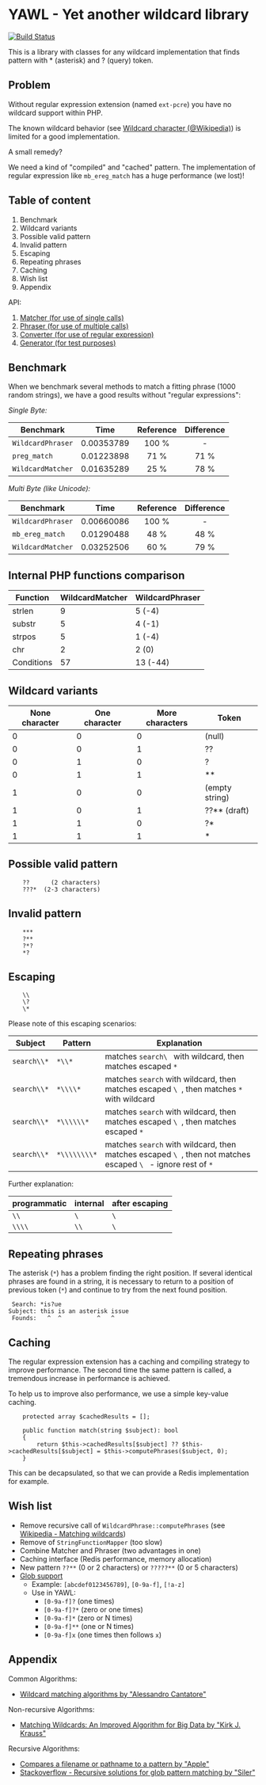 YAWL - Yet another wildcard library
===================================

[![Build Status](https://travis-ci.org/nimayneb/yawl.svg?branch=master)](https://travis-ci.org/nimayneb/yawl)

This is a library with classes for any wildcard implementation that finds pattern with * (asterisk) and ? (query) token.


Problem
-------

Without regular expression extension (named `ext-pcre`) you have no wildcard support within PHP.

The known wildcard behavior (see [Wildcard character (@Wikipedia)](https://en.wikipedia.org/wiki/Wildcard_character))
is limited for a good implementation.

A small remedy?

We need a kind of "compiled" and "cached" pattern. The implementation of regular expression like `mb_ereg_match` has a
huge performance (we lost)!


Table of content
----------------

1. Benchmark
2. Wildcard variants
3. Possible valid pattern
4. Invalid pattern
5. Escaping 
6. Repeating phrases
7. Caching
8. Wish list
9. Appendix

API:

1. [Matcher (for use of single calls)](Documentation/WildcardMatcher.md)
2. [Phraser (for use of multiple calls)](Documentation/WildcardPhraser.md)
3. [Converter (for use of regular expression)](Documentation/WildcardConverter.md)
4. [Generator (for test purposes)](Documentation/WildcardGenerator.md)


Benchmark
---------

When we benchmark several methods to match a fitting phrase (1000 random strings), we have a good results without
"regular expressions":


*Single Byte:*

| Benchmark           | Time       | Reference | Difference  |   
|---------------------|------------|:---------:|:-----------:|
|   `WildcardPhraser` | 0.00353789 |   100 %   | -           |
|        `preg_match` | 0.01223898 |    71 %   | 71 %        |
|   `WildcardMatcher` | 0.01635289 |    25 %   | 78 %        |


*Multi Byte (like Unicode):*

| Benchmark           | Time       | Reference | Difference  |  
|---------------------|------------|:---------:|:-----------:|
|   `WildcardPhraser` | 0.00660086 |   100 %   | -           | 
|     `mb_ereg_match` | 0.01290488 |    48 %   | 48 %        | 
|   `WildcardMatcher` | 0.03252506 |    60 %   | 79 %        | 
   

Internal PHP functions comparison
---------------------------------

| Function   | WildcardMatcher | WildcardPhraser | 
|------------|-----------------|-----------------|
| strlen     | 9               | 5 (-4)          |
| substr     | 5               | 4 (-1)          |
| strpos     | 5               | 1 (-4)          |
| chr        | 2               | 2 (0)           |
| Conditions | 57              | 13 (-44)        |
 

Wildcard variants
-----------------

| None character | One character | More characters | Token          |
|----------------|---------------|-----------------|----------------|
|              0 |             0 |               0 | (null)         |
|              0 |             0 |               1 | ??             |
|              0 |             1 |               0 | ?              |
|              0 |             1 |               1 | **             |
|              1 |             0 |               0 | (empty string) |
|              1 |             0 |               1 | ??** (draft)   |
|              1 |             1 |               0 | ?*             |
|              1 |             1 |               1 | *              |


Possible valid pattern
----------------------

        ??      (2 characters)
        ???*  (2-3 characters)


Invalid pattern
---------------

        ***
        ?**
        ?*?
        *?

                           
Escaping
--------

        \\
        \?
        \*

Please note of this escaping scenarios:

| Subject        | Pattern       | Explanation                                                                                                    |
|----------------|---------------|----------------------------------------------------------------------------------------------------------------|
| `search\\*`    | `*\\*`        | matches `search\ ` with wildcard, then matches escaped `*`                                                     |
| `search\\*`    | `*\\\\*`      | matches `search` with wildcard, then matches escaped `\ `, then matches `*` with wildcard                      |
| `search\\*`    | `*\\\\\\*`    | matches `search` with wildcard, then matches escaped `\ `, then matches escaped `*`                            |
| `search\\*`    | `*\\\\\\\\*`  | matches `search` with wildcard, then matches escaped `\ `, then not matches escaped `\ ` - ignore rest of `*`  |


Further explanation:

| programmatic   | internal  | after escaping |
|----------------|-----------|----------------|
| `\\`           | `\ `      | `\ `           |
| `\\\\`         | `\\`      | `\ `           |

Repeating phrases
-----------------

The asterisk (`*`) has a problem finding the right position. If several identical phrases are found in a string, it is
necessary to return to a position of previous token (`*`) and continue to try from the next found position.

     Search: *is?ue
    Subject: this is an asterisk issue
     Founds:   ^  ^          ^   ^


Caching
-------

The regular expression extension has a caching and compiling strategy to improve performance. The second time the same pattern is
called, a tremendous increase in performance is achieved.

To help us to improve also performance, we use a simple key-value caching.

        protected array $cachedResults = [];

        public function match(string $subject): bool
        {
            return $this->cachedResults[$subject] ?? $this->cachedResults[$subject] = $this->computePhrases($subject, 0);
        }

This can be decapsulated, so that we can provide a Redis implementation for example.


Wish list
---------

- Remove recursive call of `WildcardPhrase::computePhrases` (see [Wikipedia - Matching wildcards](https://en.wikipedia.org/wiki/Matching_wildcards))
- Remove of `StringFunctionMapper` (too slow)
- Combine Matcher and Phraser (two advantages in one)
- Caching interface (Redis performance, memory allocation)
- New pattern `??**` (0 or 2 characters) or `?????**` (0 or 5 characters)
- [Glob support](https://en.wikipedia.org/wiki/Glob_\(programming\))
    - Example: `[abcdef0123456789]`, `[0-9a-f]`, `[!a-z]`
    - Use in YAWL:
        - `[0-9a-f]?` (one times)
        - `[0-9a-f]?*` (zero or one times)
        - `[0-9a-f]*` (zero or N times)
        - `[0-9a-f]**` (one or N times)
        - `[0-9a-f]x` (one times then follows `x`)
        
        
Appendix
--------

Common Algorithms:
- [Wildcard matching algorithms by "Alessandro Cantatore"](http://xoomer.virgilio.it/acantato/dev/wildcard/wildmatch.html)

Non-recursive Algorithms:
- [Matching Wildcards: An Improved Algorithm for Big Data by "Kirk J. Krauss"](http://developforperformance.com/MatchingWildcards_AnImprovedAlgorithmForBigData.html)

Recursive Algorithms:
- [Compares a filename or pathname to a pattern by "Apple"](https://opensource.apple.com/source/Libc/Libc-167/gen.subproj/fnmatch.c.auto.html)
- [Stackoverflow - Recursive solutions for glob pattern matching by "Siler"](https://stackoverflow.com/questions/30823596/recursive-solutions-for-glob-pattern-matching)
